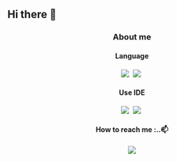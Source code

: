 ## Hi there 👋

<!--
**ehddjs1128/ehddjs1128** is a ✨ _special_ ✨ repository because its `README.md` (this file) appears on your GitHub profile.

Here are some ideas to get you started:

- 🔭 I’m currently working on ...
- 🌱 I’m currently learning ...
- 👯 I’m looking to collaborate on ...
- 🤔 I’m looking for help with ...
- 💬 Ask me about ...
- 📫 How to reach me: contact ehddjs1128@gmail.com!
- ⚽ Playing something ...
- 🌙 On break ... 
-->
<h3 align="center"> About me </h3>
<h4 align="center"> Language </h4>

<p align="center">
  <img src="https://img.shields.io/badge/C++-00599C?style=flat-square&logo=C%2B%2B&logoColor=white"/></a>&nbsp
  <img src="https://img.shields.io/badge/C-A8B9CC?style=flat-square&logo=C&logoColor=white"/></a>&nbsp
</p>

<h4 align="center"> Use IDE </h4>

<p align="center">
  <img src="https://img.shields.io/badge/Visual-Studio-5C2D91?style=flat-square&logo=Visual-Studio&logoColor=white"/></a>&nbsp
  <img src="https://img.shields.io/badge/Unity-FFFFFF?style=flat-square&logo=Unity&logoColor=white"/></a>&nbsp
</p>

<h4 align="center"> How to reach me :..📫 </h4>
<p align="center">
  <a href="mailto:ehddjs1128@gmail.com"><img src="https://img.shields.io/badge/-Gmail-critical">
</p>

